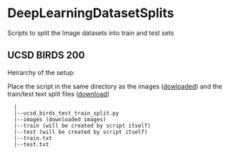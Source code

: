 DeepLearningDatasetSplits
=========================
Scripts to split the Image datasets into train and test sets

## UCSD BIRDS 200

Heirarchy of the setup: 

Place the script in the same directory as the images ([dowloaded](http://www.vision.caltech.edu/visipedia/CUB-200.html)) and the train/test text split files ([download](http://www.vision.caltech.edu/visipedia/CUB-200.html))

```
  |
  |--ucsd_birds_test_train_split.py
  |--images (downloaded images)
  |--train (will be created by script itself)
  |--test (will be created by script itself)
  |--train.txt
  |--test.txt
```
